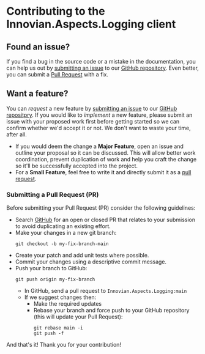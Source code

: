 # Contributing to the Innovian.Aspects.Logging client
## Found an issue?
If you find a bug in the source code or a mistake in the documentation, you can help us out by [submitting an issue](https://github.com/innovianhq/Innovian.Aspects.Logging/issues/new) to our [GitHub repository](https://github.com/innovianhq/Innovian.Aspects.Logging). Even better, you can submit a [Pull Request](#submit-pr) with a fix.

## <a name="feature"></a> Want a feature?
You can *request* a new feature by [submitting an issue](https://github.com/innovianhq/Innovian.Aspects.Logging/issues/new) to our [GitHub repositpry](https://github.com/innovianhq/Innovian.Aspects.Logging). If you would like to *implement* a new feature, please submit an issue with your proposed work first before getting started so we can confirm whether we'd accept it or not. We don't want to waste your time, after all. 

* If you would deem the change a **Major Feature**, open an issue and outline your proposal so it can be discussed. This will allow better work coordination, prevent duplication of work and help you craft the change so it'll be successfully accepted into the project.
* For a **Small Feature**, feel free to write it and directly submit it as a [pull request](#submit-pr).

### <a name="submit-pr"></a> Submitting a Pull Request (PR)
Before submitting your Pull Request (PR) consider the following guidelines:
* Search [GitHub](https://github.com/innovianhq/Innovian.Aspects.Logging/pulls) for an open or closed PR that relates to your submission to avoid duplicating an existing effort.
* Make your changes in a new git branch:
  ```shell
  git checkout -b my-fix-branch-main
  ```
* Create your patch and add unit tests where possible.
* Commit your changes using a descriptive commit message.
* Push your branch to GitHub:
  ```shell
  git push origin my-fix-branch
  ```
  * In GitHub, send a pull request to `Innovian.Aspects.Logging:main`
  * If we suggest changes then:
    * Make the required updates
    * Rebase your branch and force push to your GitHub repository (this will update your Pull Request):
      ```shell
      git rebase main -i
      git push -f
      ```
And that's it! Thank you for your contribution!
